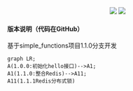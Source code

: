 <div align="center">
    <a href="https://moyifeng.blog.csdn.net/"> <img src="https://badgen.net/badge/MYF/莫逸风CSDN/4ab8a1?icon=rss"></a>
    <a href="https://github.com/1046895947"> <img src="https://badgen.net/badge/MYF/莫逸风GitHub/4ab8a1?icon=github"></a>
</div>

#### 版本说明（代码在GitHub）

基于simple_functions项目1.1.0分支开发

```mermaid
graph LR;
A(1.0.0:初始化hello接口)-->A1;
A1(1.1.0:整合Redis)-->A11;
A11(1.1.1Redis分布式锁)
```
